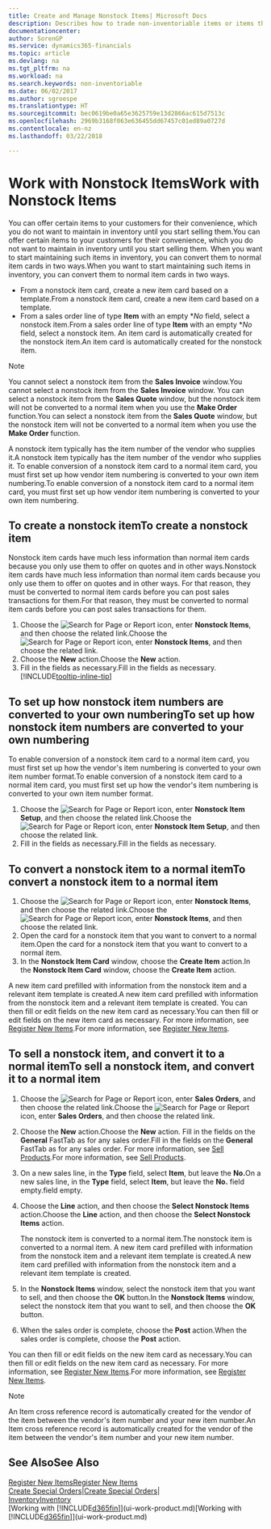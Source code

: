 ```yaml
---
title: Create and Manage Nonstock Items| Microsoft Docs
description: Describes how to trade non-inventoriable items or items that are not maintained in your inventory.
documentationcenter: 
author: SorenGP
ms.service: dynamics365-financials
ms.topic: article
ms.devlang: na
ms.tgt_pltfrm: na
ms.workload: na
ms.search.keywords: non-inventoriable
ms.date: 06/02/2017
ms.author: sgroespe
ms.translationtype: HT
ms.sourcegitcommit: bec0619be0a65e3625759e13d2866ac615d7513c
ms.openlocfilehash: 2969b3168f063e636455dd67457c01ed89a0727d
ms.contentlocale: en-nz
ms.lasthandoff: 03/22/2018

---
```

# <a name="work-with-nonstock-items"></a><span data-ttu-id="09cb5-103">Work with Nonstock Items</span><span class="sxs-lookup"><span data-stu-id="09cb5-103">Work with Nonstock Items</span></span>
<span data-ttu-id="09cb5-104">You can offer certain items to your customers for their convenience, which you do not want to maintain in inventory until you start selling them.</span><span class="sxs-lookup"><span data-stu-id="09cb5-104">You can offer certain items to your customers for their convenience, which you do not want to maintain in inventory until you start selling them.</span></span> <span data-ttu-id="09cb5-105">When you want to start maintaining such items in inventory, you can convert them to normal item cards in two ways.</span><span class="sxs-lookup"><span data-stu-id="09cb5-105">When you want to start maintaining such items in inventory, you can convert them to normal item cards in two ways.</span></span>

* <span data-ttu-id="09cb5-106">From a nonstock item card, create a new item card based on a template.</span><span class="sxs-lookup"><span data-stu-id="09cb5-106">From a nonstock item card, create a new item card based on a template.</span></span>
* <span data-ttu-id="09cb5-107">From a sales order line of type **Item** with an empty \**No* field, select a nonstock item.</span><span class="sxs-lookup"><span data-stu-id="09cb5-107">From a sales order line of type **Item** with an empty \**No* field, select a nonstock item.</span></span> <span data-ttu-id="09cb5-108">An item card is automatically created for the nonstock item.</span><span class="sxs-lookup"><span data-stu-id="09cb5-108">An item card is automatically created for the nonstock item.</span></span>

> [!NOTE]  
>   <span data-ttu-id="09cb5-109">You cannot select a nonstock item from the **Sales Invoice** window.</span><span class="sxs-lookup"><span data-stu-id="09cb5-109">You cannot select a nonstock item from the **Sales Invoice** window.</span></span> <span data-ttu-id="09cb5-110">You can select a nonstock item from the **Sales Quote** window, but the nonstock item will not be converted to a normal item when you use the **Make Order** function.</span><span class="sxs-lookup"><span data-stu-id="09cb5-110">You can select a nonstock item from the **Sales Quote** window, but the nonstock item will not be converted to a normal item when you use the **Make Order** function.</span></span>

<span data-ttu-id="09cb5-111">A nonstock item typically has the item number of the vendor who supplies it.</span><span class="sxs-lookup"><span data-stu-id="09cb5-111">A nonstock item typically has the item number of the vendor who supplies it.</span></span> <span data-ttu-id="09cb5-112">To enable conversion of a nonstock item card to a normal item card, you must first set up how vendor item numbering is converted to your own item numbering.</span><span class="sxs-lookup"><span data-stu-id="09cb5-112">To enable conversion of a nonstock item card to a normal item card, you must first set up how vendor item numbering is converted to your own item numbering.</span></span>   

## <a name="to-create-a-nonstock-item"></a><span data-ttu-id="09cb5-113">To create a nonstock item</span><span class="sxs-lookup"><span data-stu-id="09cb5-113">To create a nonstock item</span></span>
<span data-ttu-id="09cb5-114">Nonstock item cards have much less information than normal item cards because you only use them to offer on quotes and in other ways.</span><span class="sxs-lookup"><span data-stu-id="09cb5-114">Nonstock item cards have much less information than normal item cards because you only use them to offer on quotes and in other ways.</span></span> <span data-ttu-id="09cb5-115">For that reason, they must be converted to normal item cards before you can post sales transactions for them.</span><span class="sxs-lookup"><span data-stu-id="09cb5-115">For that reason, they must be converted to normal item cards before you can post sales transactions for them.</span></span>

1. <span data-ttu-id="09cb5-116">Choose the ![Search for Page or Report](media/ui-search/search_small.png "Search for Page or Report icon") icon, enter **Nonstock Items**, and then choose the related link.</span><span class="sxs-lookup"><span data-stu-id="09cb5-116">Choose the ![Search for Page or Report](media/ui-search/search_small.png "Search for Page or Report icon") icon, enter **Nonstock Items**, and then choose the related link.</span></span>
2. <span data-ttu-id="09cb5-117">Choose the **New** action.</span><span class="sxs-lookup"><span data-stu-id="09cb5-117">Choose the **New** action.</span></span>
3. <span data-ttu-id="09cb5-118">Fill in the fields as necessary.</span><span class="sxs-lookup"><span data-stu-id="09cb5-118">Fill in the fields as necessary.</span></span> [!INCLUDE[tooltip-inline-tip](includes/tooltip-inline-tip_md.md)]

## <a name="to-set-up-how-nonstock-item-numbers-are-converted-to-your-own-numbering"></a><span data-ttu-id="09cb5-119">To set up how nonstock item numbers are converted to your own numbering</span><span class="sxs-lookup"><span data-stu-id="09cb5-119">To set up how nonstock item numbers are converted to your own numbering</span></span>
<span data-ttu-id="09cb5-120">To enable conversion of a nonstock item card to a normal item card, you must first set up how the vendor's item numbering is converted to your own item number format.</span><span class="sxs-lookup"><span data-stu-id="09cb5-120">To enable conversion of a nonstock item card to a normal item card, you must first set up how the vendor's item numbering is converted to your own item number format.</span></span>

1. <span data-ttu-id="09cb5-121">Choose the ![Search for Page or Report](media/ui-search/search_small.png "Search for Page or Report icon") icon, enter **Nonstock Item Setup**, and then choose the related link.</span><span class="sxs-lookup"><span data-stu-id="09cb5-121">Choose the ![Search for Page or Report](media/ui-search/search_small.png "Search for Page or Report icon") icon, enter **Nonstock Item Setup**, and then choose the related link.</span></span>
2. <span data-ttu-id="09cb5-122">Fill in the fields as necessary.</span><span class="sxs-lookup"><span data-stu-id="09cb5-122">Fill in the fields as necessary.</span></span>

## <a name="to-convert-a-nonstock-item-to-a-normal-item"></a><span data-ttu-id="09cb5-123">To convert a nonstock item to a normal item</span><span class="sxs-lookup"><span data-stu-id="09cb5-123">To convert a nonstock item to a normal item</span></span>
1. <span data-ttu-id="09cb5-124">Choose the ![Search for Page or Report](media/ui-search/search_small.png "Search for Page or Report icon") icon, enter **Nonstock Items**, and then choose the related link.</span><span class="sxs-lookup"><span data-stu-id="09cb5-124">Choose the ![Search for Page or Report](media/ui-search/search_small.png "Search for Page or Report icon") icon, enter **Nonstock Items**, and then choose the related link.</span></span>
2. <span data-ttu-id="09cb5-125">Open the card for a nonstock item that you want to convert to a normal item.</span><span class="sxs-lookup"><span data-stu-id="09cb5-125">Open the card for a nonstock item that you want to convert to a normal item.</span></span>
3. <span data-ttu-id="09cb5-126">In the **Nonstock Item Card** window, choose the **Create Item** action.</span><span class="sxs-lookup"><span data-stu-id="09cb5-126">In the **Nonstock Item Card** window, choose the **Create Item** action.</span></span>

<span data-ttu-id="09cb5-127">A new item card prefilled with information from the nonstock item and a relevant item template is created.</span><span class="sxs-lookup"><span data-stu-id="09cb5-127">A new item card prefilled with information from the nonstock item and a relevant item template is created.</span></span> <span data-ttu-id="09cb5-128">You can then fill or edit fields on the new item card as necessary.</span><span class="sxs-lookup"><span data-stu-id="09cb5-128">You can then fill or edit fields on the new item card as necessary.</span></span> <span data-ttu-id="09cb5-129">For more information, see [Register New Items](inventory-how-register-new-items.md).</span><span class="sxs-lookup"><span data-stu-id="09cb5-129">For more information, see [Register New Items](inventory-how-register-new-items.md).</span></span>

## <a name="to-sell-a-nonstock-item-and-convert-it-to-a-normal-item"></a><span data-ttu-id="09cb5-130">To sell a nonstock item, and convert it to a normal item</span><span class="sxs-lookup"><span data-stu-id="09cb5-130">To sell a nonstock item, and convert it to a normal item</span></span>
1. <span data-ttu-id="09cb5-131">Choose the ![Search for Page or Report](media/ui-search/search_small.png "Search for Page or Report icon") icon, enter **Sales Orders**, and then choose the related link.</span><span class="sxs-lookup"><span data-stu-id="09cb5-131">Choose the ![Search for Page or Report](media/ui-search/search_small.png "Search for Page or Report icon") icon, enter **Sales Orders**, and then choose the related link.</span></span>
2. <span data-ttu-id="09cb5-132">Choose the **New** action.</span><span class="sxs-lookup"><span data-stu-id="09cb5-132">Choose the **New** action.</span></span> <span data-ttu-id="09cb5-133">Fill in the fields on the **General** FastTab as for any sales order.</span><span class="sxs-lookup"><span data-stu-id="09cb5-133">Fill in the fields on the **General** FastTab as for any sales order.</span></span> <span data-ttu-id="09cb5-134">For more information, see [Sell Products](sales-how-sell-products.md).</span><span class="sxs-lookup"><span data-stu-id="09cb5-134">For more information, see [Sell Products](sales-how-sell-products.md).</span></span>
3. <span data-ttu-id="09cb5-135">On a new sales line, in the **Type** field, select **Item**, but leave the **No.**</span><span class="sxs-lookup"><span data-stu-id="09cb5-135">On a new sales line, in the **Type** field, select **Item**, but leave the **No.**</span></span> <span data-ttu-id="09cb5-136">field empty.</span><span class="sxs-lookup"><span data-stu-id="09cb5-136">field empty.</span></span>
4. <span data-ttu-id="09cb5-137">Choose the **Line** action, and then choose the **Select Nonstock Items** action.</span><span class="sxs-lookup"><span data-stu-id="09cb5-137">Choose the **Line** action, and then choose the **Select Nonstock Items** action.</span></span>

    <span data-ttu-id="09cb5-138">The nonstock item is converted to a normal item.</span><span class="sxs-lookup"><span data-stu-id="09cb5-138">The nonstock item is converted to a normal item.</span></span> <span data-ttu-id="09cb5-139">A new item card prefilled with information from the nonstock item and a relevant item template is created.</span><span class="sxs-lookup"><span data-stu-id="09cb5-139">A new item card prefilled with information from the nonstock item and a relevant item template is created.</span></span>
5. <span data-ttu-id="09cb5-140">In the **Nonstock Items** window, select the nonstock item that you want to sell, and then choose the **OK** button.</span><span class="sxs-lookup"><span data-stu-id="09cb5-140">In the **Nonstock Items** window, select the nonstock item that you want to sell, and then choose the **OK** button.</span></span>
6. <span data-ttu-id="09cb5-141">When the sales order is complete, choose the **Post** action.</span><span class="sxs-lookup"><span data-stu-id="09cb5-141">When the sales order is complete, choose the **Post** action.</span></span>

<span data-ttu-id="09cb5-142">You can then fill or edit fields on the new item card as necessary.</span><span class="sxs-lookup"><span data-stu-id="09cb5-142">You can then fill or edit fields on the new item card as necessary.</span></span> <span data-ttu-id="09cb5-143">For more information, see [Register New Items](inventory-how-register-new-items.md).</span><span class="sxs-lookup"><span data-stu-id="09cb5-143">For more information, see [Register New Items](inventory-how-register-new-items.md).</span></span>

> [!NOTE]  
>   <span data-ttu-id="09cb5-144">An Item cross reference record is automatically created for the vendor of the item between the vendor's item number and your new item number.</span><span class="sxs-lookup"><span data-stu-id="09cb5-144">An Item cross reference record is automatically created for the vendor of the item between the vendor's item number and your new item number.</span></span>

## <a name="see-also"></a><span data-ttu-id="09cb5-145">See Also</span><span class="sxs-lookup"><span data-stu-id="09cb5-145">See Also</span></span>
[<span data-ttu-id="09cb5-146">Register New Items</span><span class="sxs-lookup"><span data-stu-id="09cb5-146">Register New Items</span></span>](inventory-how-register-new-items.md)  
<span data-ttu-id="09cb5-147">[Create Special Orders](sales-how-to-create-special-orders.md)|</span><span class="sxs-lookup"><span data-stu-id="09cb5-147">[Create Special Orders](sales-how-to-create-special-orders.md)|</span></span>  
[<span data-ttu-id="09cb5-148">Inventory</span><span class="sxs-lookup"><span data-stu-id="09cb5-148">Inventory</span></span>](inventory-manage-inventory.md)  
<span data-ttu-id="09cb5-149">[Working with [!INCLUDE[d365fin](includes/d365fin_md.md)]](ui-work-product.md)</span><span class="sxs-lookup"><span data-stu-id="09cb5-149">[Working with [!INCLUDE[d365fin](includes/d365fin_md.md)]](ui-work-product.md)</span></span>

